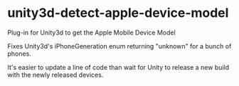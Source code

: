 unity3d-detect-apple-device-model
=================================

Plug-in for Unity3d to get the Apple Mobile Device Model

Fixes Unity3d's iPhoneGeneration enum returning "unknown" for a bunch of phones.

It's easier to update a line of code than wait for Unity to release a new build with the newly released devices.